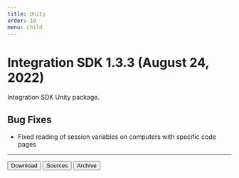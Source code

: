 ```yaml
---
title: Unity
order: 10
menu: child
---
```


# Integration SDK 1.3.3 (August 24, 2022)

Integration SDK Unity package.

## Bug Fixes
- Fixed reading of session variables on computers with specific code pages

<hr>
<button onclick="window.open('https://github.com/arvi-vr/unity-integration/releases/download/1.3.3/Integration.SDK.1.3.3.unitypackage')" type="button" class="btn btn-dark btn-lg">Download</button>
<button onclick="window.open('https://github.com/arvi-vr/unity-integration')" type="button" class="btn btn-dark btn-lg">Sources</button>
<button onclick="window.open('https://github.com/arvi-vr/unity-integration/releases')" type="button" class="btn btn-dark btn-lg">Archive</button>
